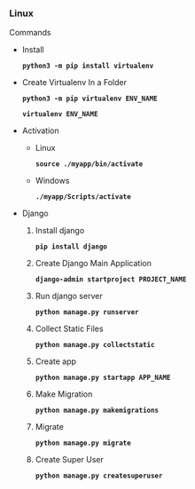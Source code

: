 ### Linux

Commands

- Install

  **`python3 -m pip install virtualenv`**

- Create Virtualenv In a Folder

  **`python3 -m pip virtualenv ENV_NAME`**

  **`virtualenv ENV_NAME`**

- Activation

  - Linux

    **`source ./myapp/bin/activate`**

  - Windows

    **`./myapp/Scripts/activate`**

- Django

  1. Install django

     **`pip install django`**

  1. Create Django Main Application

     **`django-admin startproject PROJECT_NAME`**

  1. Run django server

     **`python manage.py runserver`**

  1. Collect Static Files

     **`python manage.py collectstatic`**

  1. Create app

     **`python manage.py startapp APP_NAME`**

  1. Make Migration

     **`python manage.py makemigrations`**

  1. Migrate

     **`python manage.py migrate`**

  1. Create Super User

     **`python manage.py createsuperuser`**
